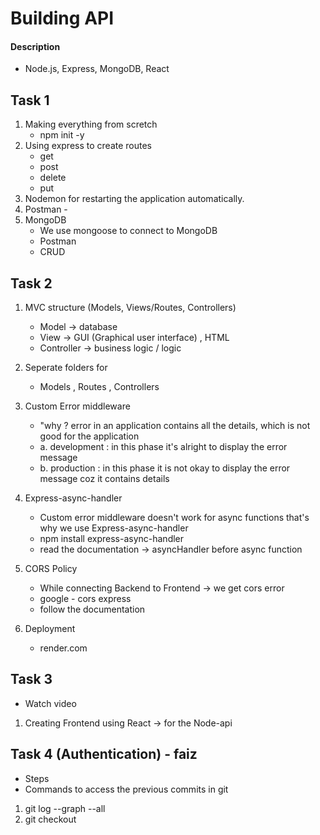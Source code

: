 # Building API 

#### Description
- Node.js, Express, MongoDB, React  


## Task 1
1. Making everything from scretch
    - npm init -y
2. Using express to create routes 
    - get
    - post
    - delete
    - put 
3. Nodemon for restarting the application automatically.
4. Postman - 
5. MongoDB 
    - We use mongoose to connect to MongoDB
    - Postman
    - CRUD



## Task 2
1. MVC structure (Models, Views/Routes, Controllers)
    - Model -> database
    - View -> GUI (Graphical user interface) , HTML
    - Controller -> business logic / logic

2. Seperate folders for 
    - Models , Routes , Controllers

3. Custom Error middleware 
    * "why ? error in an application contains all the details, which is not good for the application

    - a. development : in this phase it's alright to display the error message
    - b. production : in this phase it is not okay to display the error message coz it contains details
    

4. Express-async-handler 
    * Custom error middleware doesn't work for async functions that's why we use Express-async-handler
    - npm install express-async-handler
    - read the documentation -> asyncHandler before async function

5. CORS Policy
    * While connecting Backend to Frontend -> we get cors error
    - google - cors express
    - follow the documentation

6. Deployment 
    - render.com


## Task 3 
- Watch video
1. Creating Frontend using React -> for the Node-api




## Task 4 (Authentication) - faiz
- Steps
- Commands to access the previous commits in git
1. git log --graph --all
2. git checkout <id>


